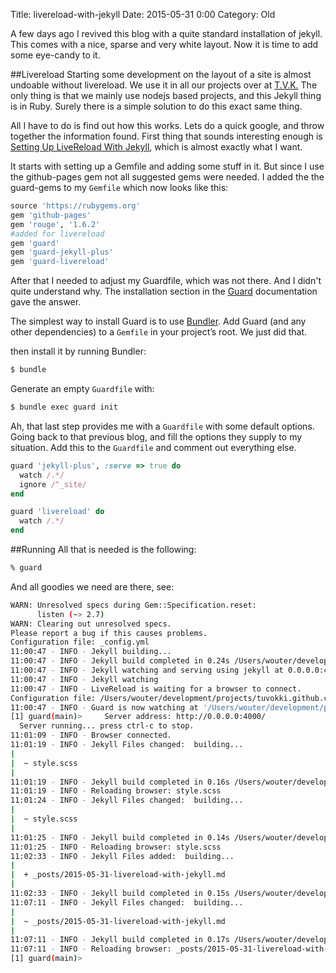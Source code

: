 Title: livereload-with-jekyll
Date: 2015-05-31 0:00
Category: Old

A few days ago I revived this blog with a quite standard installation of jekyll. This comes with a nice, sparse and very white layout. Now it is time to add some eye-candy to it.

##Livereload
Starting some development on the layout of a site is almost undoable without livereload. We use it in all our projects over at [T.V.K.](https://github.com/TuvokVersatileKolinahr) The only thing is that we mainly use nodejs based projects, and this Jekyll thing is in Ruby. Surely there is a simple solution to do this exact same thing.

All I have to do is find out how this works. Lets do a quick google, and throw together the information found. First thing that sounds interesting enough is [Setting Up LiveReload With Jekyll](http://dan.doezema.com/2014/01/setting-up-livereload-with-jekyll/), which is almost exactly what I want. 

It starts with setting up a Gemfile and adding some stuff in it. But since I use the github-pages gem not all suggested gems were needed. I added the the guard-gems to my `Gemfile` which now looks like this:

```ruby
source 'https://rubygems.org'
gem 'github-pages'
gem 'rouge', '1.6.2'
#added for livereload
gem 'guard'
gem 'guard-jekyll-plus'
gem 'guard-livereload'
```

After that I needed to adjust my Guardfile, which was not there. And I didn't quite understand why. The installation section in the [Guard](https://github.com/guard/guard) documentation gave the answer.

The simplest way to install Guard is to use [Bundler](http://gembundler.com/). Add Guard (and any other dependencies) to a `Gemfile` in your project’s root. We just did that.

then install it by running Bundler:

```bash
$ bundle
```

Generate an empty `Guardfile` with:

```bash
$ bundle exec guard init
```

Ah, that last step provides me with a `Guardfile` with some default options. Going back to that previous blog, and fill the options they supply to my situation. Add this to the `Guardfile` and comment out everything else.

```ruby
guard 'jekyll-plus', :serve => true do
  watch /.*/
  ignore /^_site/
end

guard 'livereload' do
  watch /.*/
end
```

##Running
All that is needed is the following:

```bash
% guard
```

And all goodies we need are there, see:

```bash
WARN: Unresolved specs during Gem::Specification.reset:
      listen (~> 2.7)
WARN: Clearing out unresolved specs.
Please report a bug if this causes problems.
Configuration file: _config.yml
11:00:47 - INFO - Jekyll building... 
11:00:47 - INFO - Jekyll build completed in 0.24s /Users/wouter/development/projects/tuvokki.github.com → _site
11:00:47 - INFO - Jekyll watching and serving using jekyll at 0.0.0.0:4000
11:00:47 - INFO - Jekyll watching
11:00:47 - INFO - LiveReload is waiting for a browser to connect.
Configuration file: /Users/wouter/development/projects/tuvokki.github.com/_config.yml
11:00:47 - INFO - Guard is now watching at '/Users/wouter/development/projects/tuvokki.github.com'
[1] guard(main)>     Server address: http://0.0.0.0:4000/
  Server running... press ctrl-c to stop.
11:01:09 - INFO - Browser connected.
11:01:19 - INFO - Jekyll Files changed:  building...
| 
|  ~ style.scss
| 
11:01:19 - INFO - Jekyll build completed in 0.16s /Users/wouter/development/projects/tuvokki.github.com → _site
11:01:19 - INFO - Reloading browser: style.scss
11:01:24 - INFO - Jekyll Files changed:  building...
| 
|  ~ style.scss
| 
11:01:25 - INFO - Jekyll build completed in 0.14s /Users/wouter/development/projects/tuvokki.github.com → _site
11:01:25 - INFO - Reloading browser: style.scss
11:02:33 - INFO - Jekyll Files added:  building...
| 
|  + _posts/2015-05-31-livereload-with-jekyll.md
| 
11:02:33 - INFO - Jekyll build completed in 0.15s /Users/wouter/development/projects/tuvokki.github.com → _site
11:07:11 - INFO - Jekyll Files changed:  building...
| 
|  ~ _posts/2015-05-31-livereload-with-jekyll.md
| 
11:07:11 - INFO - Jekyll build completed in 0.17s /Users/wouter/development/projects/tuvokki.github.com → _site
11:07:11 - INFO - Reloading browser: _posts/2015-05-31-livereload-with-jekyll.md
[1] guard(main)> 
```